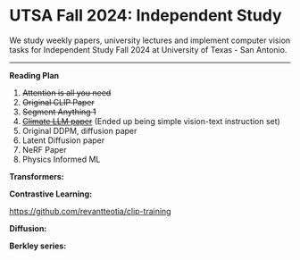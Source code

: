 # UTSA Fall 2024: Independent Study
We study weekly papers, university lectures and 
implement computer vision tasks for Independent Study 
Fall 2024 at University of Texas - San Antonio.

---
**Reading Plan**
1. ~~Attention is all you need~~
2. ~~Original CLIP Paper~~
3. ~~Segment Anything 1~~
4. ~~[Climate LLM paper](https://arxiv.org/abs/2409.19058)~~ (Ended up being simple vision-text instruction set)
5. Original DDPM, diffusion paper
6. Latent Diffusion paper
7. NeRF Paper
8. Physics Informed ML

**Transformers:**

**Contrastive Learning:**

https://github.com/revantteotia/clip-training

**Diffusion:**

**Berkley series:**
